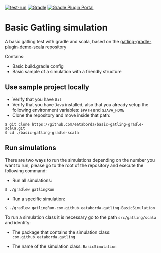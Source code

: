 [![test-run](https://github.com/eataborda/basic-gatling-gradle-scala/actions/workflows/gatling-test-run.yml/badge.svg)](https://github.com/eataborda/basic-gatling-gradle-scala/actions/workflows/gatling-test-run.yml)
[![Gradle](https://img.shields.io/badge/Gradle-7.3.3-blue)](https://gradle.org/releases/)
[![Gradle Plugin Portal](https://img.shields.io/badge/io.gatling.gradle-3.7.3-blue)](https://plugins.gradle.org/plugin/io.gatling.gradle/3.7.3)

# Basic Gatling simulation
A basic gatling test with gradle and scala, based on the [gatling-gradle-plugin-demo-scala](https://github.com/gatling/gatling-gradle-plugin-demo-scala) repository

Contains:
- Basic build.gradle config
- Basic sample of a simulation with a friendly structure

## Use sample project locally
- Verify that you have `Git`
- Verify that you have `Java` installed, also that you already setup the following environment variables: `$PATH` and `$JAVA_HOME`
- Clone the repository and move inside that path:
```shellscript
$ git clone https://github.com/eataborda/basic-gatling-gradle-scala.git
$ cd ./basic-gatling-gradle-scala
```

## Run simulations
There are two ways to run the simulations depending on the number you want to run, please go to the root of the repository and execute the following command:
- Run all simulations:
```
$ ./gradlew gatlingRun
```
- Run a specific simulation:
```
$ ./gradlew gatlingRun-com.github.eataborda.gatling.BasicSimulation
```
To run a simulation class it is necessary go to the path `src/gatling/scala` and identify:

- The package that contains the simulation class: `com.github.eataborda.gatling`

- The name of the simulation class: `BasicSimulation`